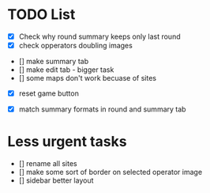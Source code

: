 # TODO List
- [x] Check why round summary keeps only last round
- [x] check opperators doubling images
- [] make summary tab
- [] make edit tab - bigger task
- [] some maps don't work becuase of sites
- [x] reset game button
- [x] match summary formats in round and summary tab


# Less urgent tasks
- [] rename all sites
- [] make some sort of border on selected operator image
- [] sidebar better layout
